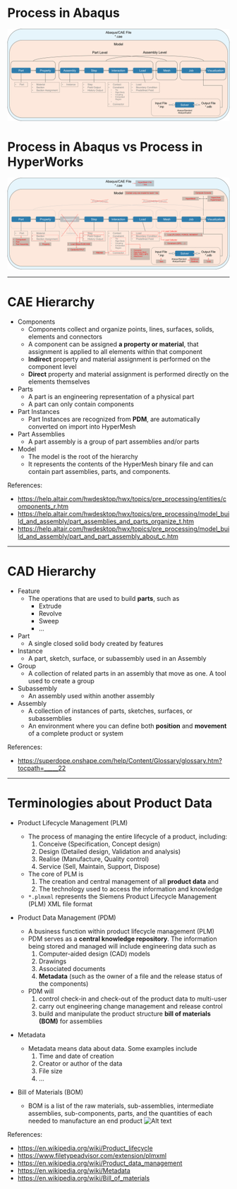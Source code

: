 # Process in Abaqus
![Alt text](../img/process-abaqus.png "Process in Abaqus")

# Process in Abaqus vs Process in HyperWorks
![Alt text](../img/process-abaqus-vs-hyperworks.png "Process in Abaqus vs Process in HyperWorks")

---

# CAE Hierarchy
- Components
  - Components collect and organize points, lines, surfaces, solids, elements and connectors
  - A component can be assigned **a property or material**, that assignment is applied to all elements within that component
  - **Indirect** property and material assignment is performed on the component level
  - **Direct** property and material assignment is performed directly on the elements themselves
- Parts
  - A part is an engineering representation of a physical part
  - A part can only contain components
- Part Instances
  - Part Instances are recognized from **PDM**, are automatically converted on import into HyperMesh
- Part Assemblies
  - A part assembly is a group of part assemblies and/or parts
- Model
  - The model is the root of the hierarchy
  - It represents the contents of the HyperMesh binary file and can contain part assemblies, parts, and components.

References:
  - <https://help.altair.com/hwdesktop/hwx/topics/pre_processing/entities/components_r.htm>
  - <https://help.altair.com/hwdesktop/hwx/topics/pre_processing/model_build_and_assembly/part_assemblies_and_parts_organize_t.htm>
  - <https://help.altair.com/hwdesktop/hwx/topics/pre_processing/model_build_and_assembly/part_and_part_assembly_about_c.htm>

---

# CAD Hierarchy
- Feature
  - The operations that are used to build **parts**, such as 
    - Extrude
    - Revolve
    - Sweep
    - ...
- Part
  - A single closed solid body created by features
- Instance 
  - A part, sketch, surface, or subassembly used in an Assembly
- Group
  - A collection of related parts in an assembly that move as one. A tool used to create a group
- Subassembly
  - An assembly used within another assembly
- Assembly
  - A collection of instances of parts, sketches, surfaces, or subassemblies
  - An environment where you can define both **position** and **movement** of a complete product or system

References:
  - <https://superdope.onshape.com/help/Content/Glossary/glossary.htm?tocpath=_____22>

---

# Terminologies about Product Data

- Product Lifecycle Management (PLM)
  - The process of managing the entire lifecycle of a product, including:
    1. Conceive (Specification, Concept design)
    2. Design (Detailed design, Validation and analysis)
    3. Realise (Manufacture, Quality control)
    4. Service (Sell, Maintain, Support, Dispose)
  - The core of PLM is 
    1. The creation and central management of all **product data** and 
    2. The technology used to access the information and knowledge
  - `*.plmxml` represents the Siemens Product Lifecycle Management (PLM) XML file format

- Product Data Management (PDM)
  - A business function within product lifecycle management (PLM)
  - PDM serves as a **central knowledge repository**. The information being stored and managed will include engineering data such as
    1. Computer-aided design (CAD) models
    2. Drawings
    3. Associated documents
    4. **Metadata** (such as the owner of a file and the release status of the components)
  - PDM will 
    1. control check-in and check-out of the product data to multi-user
    2. carry out engineering change management and release control
    3. build and manipulate the product structure **bill of materials (BOM)** for assemblies

- Metadata
  - Metadata means data about data. Some examples include
    1. Time and date of creation
    2. Creator or author of the data
    3. File size
    4. ...

- Bill of Materials (BOM)
  - BOM is a list of the raw materials, sub-assemblies, intermediate assemblies, sub-components, parts, and the quantities of each needed to manufacture an end product
  ![Alt text](../img/bom.png "Bill of Materials")

References:
  - <https://en.wikipedia.org/wiki/Product_lifecycle>
  - <https://www.filetypeadvisor.com/extension/plmxml>
  - <https://en.wikipedia.org/wiki/Product_data_management>
  - <https://en.wikipedia.org/wiki/Metadata>
  - <https://en.wikipedia.org/wiki/Bill_of_materials>
